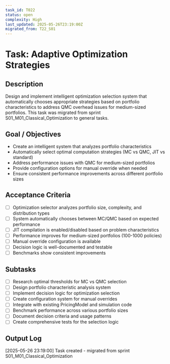 ```yaml
---
task_id: T022
status: open
complexity: High
last_updated: 2025-05-26T23:19:00Z
migrated_from: T22_S01
---
```


# Task: Adaptive Optimization Strategies

## Description
Design and implement intelligent optimization selection system that automatically chooses appropriate strategies based on portfolio characteristics to address QMC overhead issues for medium-sized portfolios. This task was migrated from sprint S01_M01_Classical_Optimization to general tasks.

## Goal / Objectives
- Create an intelligent system that analyzes portfolio characteristics
- Automatically select optimal computation strategies (MC vs QMC, JIT vs standard)
- Address performance issues with QMC for medium-sized portfolios
- Provide configuration options for manual override when needed
- Ensure consistent performance improvements across different portfolio sizes

## Acceptance Criteria
- [ ] Optimization selector analyzes portfolio size, complexity, and distribution types
- [ ] System automatically chooses between MC/QMC based on expected performance
- [ ] JIT compilation is enabled/disabled based on problem characteristics
- [ ] Performance improves for medium-sized portfolios (100-1000 policies)
- [ ] Manual override configuration is available
- [ ] Decision logic is well-documented and testable
- [ ] Benchmarks show consistent improvements

## Subtasks
- [ ] Research optimal thresholds for MC vs QMC selection
- [ ] Design portfolio characteristic analysis system
- [ ] Implement decision logic for optimization selection
- [ ] Create configuration system for manual overrides
- [ ] Integrate with existing PricingModel and simulation code
- [ ] Benchmark performance across various portfolio sizes
- [ ] Document decision criteria and usage patterns
- [ ] Create comprehensive tests for the selection logic

## Output Log
[2025-05-26 23:19:00] Task created - migrated from sprint S01_M01_Classical_Optimization